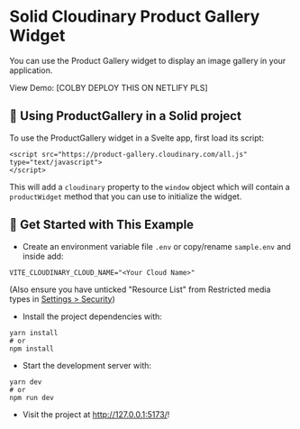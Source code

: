 # Solid Cloudinary Product Gallery Widget

You can use the Product Gallery widget to display an image gallery in your
application.

View Demo: [COLBY DEPLOY THIS ON NETLIFY PLS]

## 🧰 Using ProductGallery in a Solid project

To use the ProductGallery widget in a Svelte app, first load its script:

```
<script src="https://product-gallery.cloudinary.com/all.js" type="text/javascript">
</script>
```

This will add a `cloudinary` property to the `window` object which will contain
a `productWidget` method that you can use to initialize the widget.

## 🚀 Get Started with This Example

- Create an environment variable file `.env` or copy/rename `sample.env` and inside add:

```
VITE_CLOUDINARY_CLOUD_NAME="<Your Cloud Name>"
```

(Also ensure you have unticked "Resource List" from Restricted media types in [Settings > Security](https://console.cloudinary.com/settings/security))

- Install the project dependencies with:

```
yarn install
# or
npm install
```

- Start the development server with:

```
yarn dev
# or
npm run dev
```

- Visit the project at <http://127.0.0.1:5173/>!